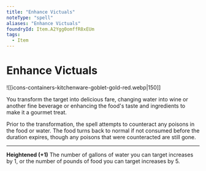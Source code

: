 ```yaml
---
title: "Enhance Victuals"
noteType: "spell"
aliases: "Enhance Victuals"
foundryId: Item.A2Ygg0omffR8xEUm
tags:
  - Item
---
```


# Enhance Victuals
![[icons-containers-kitchenware-goblet-gold-red.webp|150]]

You transform the target into delicious fare, changing water into wine or another fine beverage or enhancing the food's taste and ingredients to make it a gourmet treat.

Prior to the transformation, the spell attempts to counteract any poisons in the food or water. The food turns back to normal if not consumed before the duration expires, though any poisons that were counteracted are still gone.

* * *

**Heightened (+1)** The number of gallons of water you can target increases by 1, or the number of pounds of food you can target increases by 5.
